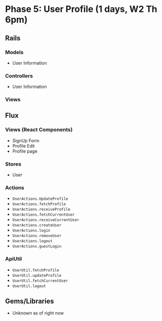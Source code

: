 # Phase 5: User Profile (1 days, W2 Th 6pm)

## Rails
### Models
* User Information

### Controllers
* User Information

### Views

## Flux
### Views (React Components)
* SignUp Form
* Profile Edit
* Profile page

### Stores
* User

### Actions
* `UserActions.UpdateProfile`
* `UserActions.fetchProfile`
* `UserActions.receiveProfile`
* `UserActions.fetchCurrentUser`
* `UserActions.receiveCurrentUser`
* `UserActions.createUser`
* `UserActions.login`
* `UserActions.removeUser`
* `UserActions.logout`
* `UserActions.guestLogin`

### ApiUtil
* `UserUtil.fetchProfile`
* `UserUtil.updateProfile`
* `UserUtil.fetchCurrentUser`
* `UserUtil.logout`

## Gems/Libraries
* Unknown as of right now
